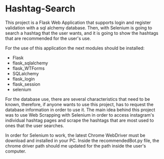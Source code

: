 Hashtag-Search 
==============
This project is a Flask Web Application that supports login and register validation with a sql alchemy database. Then, with Selenium is going to search a hashtag that the user wants, and it is going to show the hashtags that are recommended for the user's use.

For the use of this application the next modules should be installed: 
- Flask 
- flask_sqlalchemy 
- flask_WTForms 
- SQLalchemy 
- flask_login 
- flask_session 
- selenium 

For the database use, there are several characteristics that need to be known, therefore, if anyone wants to use this project, has to request the database information in order to use it. The main idea behind this project was to use Web Scrapping with Selenium in order to access instagram's individual hashtag pages and scrape the hashtags that are most used to ones that the user searches.

In order for Selenium to work, the latest Chrome WebDriver must be download and installed in your PC. Inside the recommendedBot.py file, the chrome driver path should me updated for the path inside the user's computer.
